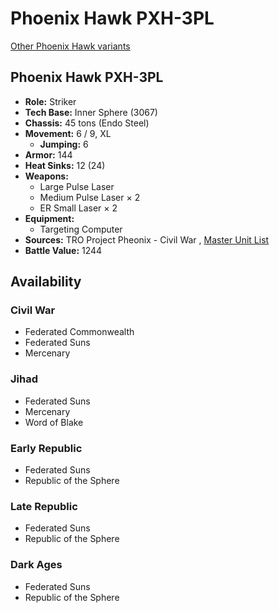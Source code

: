 # Phoenix Hawk PXH-3PL 

[Other Phoenix Hawk variants](../phoenix_hawk.md) 

## Phoenix Hawk PXH-3PL 

- **Role:** Striker 
- **Tech Base:** Inner Sphere (3067) 
- **Chassis:** 45 tons (Endo Steel) 
- **Movement:** 6 / 9, XL 
  - **Jumping:** 6 
- **Armor:** 144 
- **Heat Sinks:** 12 (24) 
- **Weapons:** 
  - Large Pulse Laser 
  - Medium Pulse Laser × 2 
  - ER Small Laser × 2 
- **Equipment:** 
  - Targeting Computer 
- **Sources:** TRO Project Pheonix - Civil War , [Master Unit List](http://masterunitlist.info/Unit/Details/2501/phoenix-hawk-pxh-3pl) 
- **Battle Value:** 1244 

## Availability 

### Civil War 

- Federated Commonwealth 
- Federated Suns 
- Mercenary 

### Jihad 

- Federated Suns 
- Mercenary 
- Word of Blake 

### Early Republic 

- Federated Suns 
- Republic of the Sphere 

### Late Republic 

- Federated Suns 
- Republic of the Sphere 

### Dark Ages 

- Federated Suns 
- Republic of the Sphere 

